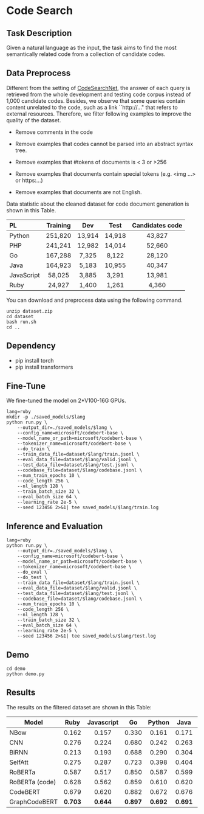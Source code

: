 

# Code Search

## Task Description
Given a natural language as the input, the task aims to find the most semantically related code from a collection of candidate codes. 

## Data Preprocess

Different from the setting of [CodeSearchNet](husain2019codesearchnet), the answer of each query is retrieved from the whole development and testing code corpus instead of 1,000 candidate codes. Besides, we observe that some queries contain content unrelated to the code, such as a link ``http://..." that refers to external resources.  Therefore, we filter following examples to improve the quality of the dataset. 

- Remove comments in the code

- Remove examples that codes cannot be parsed into an abstract syntax tree.

- Remove examples that #tokens of documents is < 3 or >256

- Remove examples that documents contain special tokens (e.g. <img ...> or https:...)

- Remove examples that documents are not English.

Data statistic about the cleaned dataset for code document generation is shown in this Table.

| PL         | Training |  Dev   |  Test  | Candidates code |
| :--------- | :------: | :----: | :----: | :-------------: |
| Python     | 251,820  | 13,914 | 14,918 |     43,827      |
| PHP        | 241,241  | 12,982 | 14,014 |     52,660      |
| Go         | 167,288  | 7,325  | 8,122  |     28,120      |
| Java       | 164,923  | 5,183  | 10,955 |     40,347      |
| JavaScript |  58,025  | 3,885  | 3,291  |     13,981      |
| Ruby       |  24,927  | 1,400  | 1,261  |      4,360      |

You can download and preprocess data using the following command.
```shell
unzip dataset.zip
cd dataset
bash run.sh 
cd ..
```

## Dependency 

- pip install torch
- pip install transformers

## Fine-Tune

We fine-tuned the model on 2*V100-16G GPUs. 
```shell
lang=ruby
mkdir -p ./saved_models/$lang
python run.py \
    --output_dir=./saved_models/$lang \
    --config_name=microsoft/codebert-base \
    --model_name_or_path=microsoft/codebert-base \
    --tokenizer_name=microsoft/codebert-base \
    --do_train \
    --train_data_file=dataset/$lang/train.jsonl \
    --eval_data_file=dataset/$lang/valid.jsonl \
    --test_data_file=dataset/$lang/test.jsonl \
    --codebase_file=dataset/$lang/codebase.jsonl \
    --num_train_epochs 10 \
    --code_length 256 \
    --nl_length 128 \
    --train_batch_size 32 \
    --eval_batch_size 64 \
    --learning_rate 2e-5 \
    --seed 123456 2>&1| tee saved_models/$lang/train.log
```
## Inference and Evaluation

```shell
lang=ruby
python run.py \
    --output_dir=./saved_models/$lang \
    --config_name=microsoft/codebert-base \
    --model_name_or_path=microsoft/codebert-base \
    --tokenizer_name=microsoft/codebert-base \
    --do_eval \
    --do_test \
    --train_data_file=dataset/$lang/train.jsonl \
    --eval_data_file=dataset/$lang/valid.jsonl \
    --test_data_file=dataset/$lang/test.jsonl \
    --codebase_file=dataset/$lang/codebase.jsonl \
    --num_train_epochs 10 \
    --code_length 256 \
    --nl_length 128 \
    --train_batch_size 32 \
    --eval_batch_size 64 \
    --learning_rate 2e-5 \
    --seed 123456 2>&1| tee saved_models/$lang/test.log
```

## Demo

```shell
cd demo
python demo.py
```


## Results	

The results on the filtered dataset are shown in this Table:

| Model          |   Ruby    | Javascript |    Go     |  Python   |   Java    |    PHP    |  Overall  |
| -------------- | :-------: | :--------: | :-------: | :-------: | :-------: | :-------: | :-------: |
| NBow           |   0.162   |   0.157    |   0.330   |   0.161   |   0.171   |   0.152   |   0.189   |
| CNN            |   0.276   |   0.224    |   0.680   |   0.242   |   0.263   |   0.260   |   0.324   |
| BiRNN          |   0.213   |   0.193    |   0.688   |   0.290   |   0.304   |   0.338   |   0.338   |
| SelfAtt        |   0.275   |   0.287    |   0.723   |   0.398   |   0.404   |   0.426   |   0.419   |
| RoBERTa        |   0.587   |   0.517    |   0.850   |   0.587   |   0.599   |   0.560   |   0.617   |
| RoBERTa (code) |   0.628   |   0.562    |   0.859   |   0.610   |   0.620   |   0.579   |   0.643   |
| CodeBERT       |   0.679   |   0.620    |   0.882   |   0.672   |   0.676   |   0.628   |   0.693   |
| GraphCodeBERT  | **0.703** | **0.644**  | **0.897** | **0.692** | **0.691** | **0.649** | **0.713** |
